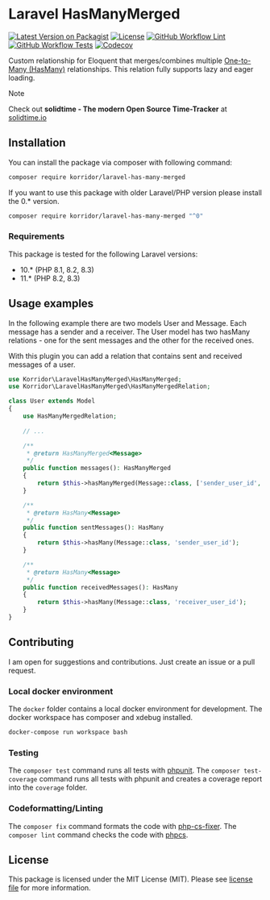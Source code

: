 # Laravel HasManyMerged

[![Latest Version on Packagist](https://img.shields.io/packagist/v/korridor/laravel-has-many-merged?style=flat-square)](https://packagist.org/packages/korridor/laravel-has-many-merged)
[![License](https://img.shields.io/packagist/l/korridor/laravel-has-many-merged?style=flat-square)](license.md)
[![GitHub Workflow Lint](https://img.shields.io/github/actions/workflow/status/korridor/laravel-has-many-merged/lint.yml?label=lint&style=flat-square)](https://github.com/korridor/laravel-has-many-merged/actions/workflows/lint.yml)
[![GitHub Workflow Tests](https://img.shields.io/github/actions/workflow/status/korridor/laravel-has-many-merged/unittests.yml?label=tests&style=flat-square)](https://github.com/korridor/laravel-has-many-merged/actions/workflows/unittests.yml)
[![Codecov](https://img.shields.io/codecov/c/github/korridor/laravel-has-many-merged?style=flat-square)](https://codecov.io/gh/korridor/laravel-has-many-merged)

Custom relationship for Eloquent that merges/combines multiple [One-to-Many (HasMany)](https://laravel.com/docs/11.x/eloquent-relationships#one-to-many) relationships.
This relation fully supports lazy and eager loading.

> [!NOTE]
> Check out **solidtime - The modern Open Source Time-Tracker** at [solidtime.io](https://www.solidtime.io)

## Installation

You can install the package via composer with following command:

```bash
composer require korridor/laravel-has-many-merged
```

If you want to use this package with older Laravel/PHP version please install the 0.* version.

```bash
composer require korridor/laravel-has-many-merged "^0"
```

### Requirements

This package is tested for the following Laravel versions:

- 10.* (PHP 8.1, 8.2, 8.3)
- 11.* (PHP 8.2, 8.3)

## Usage examples

In the following example there are two models User and Message.
Each message has a sender and a receiver.
The User model has two hasMany relations - one for the sent messages and the other for the received ones.

With this plugin you can add a relation that contains sent and received messages of a user.

```php
use Korridor\LaravelHasManyMerged\HasManyMerged;
use Korridor\LaravelHasManyMerged\HasManyMergedRelation;

class User extends Model
{
    use HasManyMergedRelation;
    
    // ...

    /**
     * @return HasManyMerged<Message>
     */
    public function messages(): HasManyMerged
    {
        return $this->hasManyMerged(Message::class, ['sender_user_id', 'receiver_user_id']);
    }

    /**
     * @return HasMany<Message>
     */
    public function sentMessages(): HasMany
    {
        return $this->hasMany(Message::class, 'sender_user_id');
    }

    /**
     * @return HasMany<Message>
     */
    public function receivedMessages(): HasMany
    {
        return $this->hasMany(Message::class, 'receiver_user_id');
    }
}
```

## Contributing

I am open for suggestions and contributions. Just create an issue or a pull request.

### Local docker environment

The `docker` folder contains a local docker environment for development.
The docker workspace has composer and xdebug installed.

```bash
docker-compose run workspace bash
```

### Testing

The `composer test` command runs all tests with [phpunit](https://phpunit.de/).
The `composer test-coverage` command runs all tests with phpunit and creates a coverage report into the `coverage` folder.

### Codeformatting/Linting

The `composer fix` command formats the code with [php-cs-fixer](https://github.com/FriendsOfPHP/PHP-CS-Fixer).
The `composer lint` command checks the code with [phpcs](https://github.com/squizlabs/PHP_CodeSniffer).

## License

This package is licensed under the MIT License (MIT). Please see [license file](license.md) for more information.
